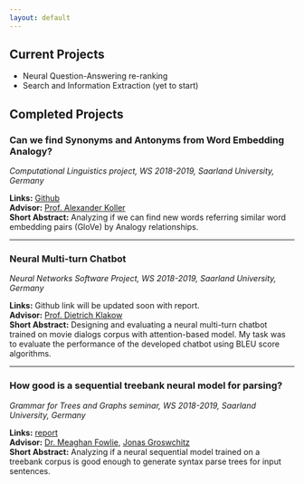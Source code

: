 ```yaml
---
layout: default
---
```


## Current Projects

* Neural Question-Answering re-ranking
* Search and Information Extraction (yet to start)

## Completed Projects

### Can we find Synonyms and Antonyms from Word Embedding Analogy?
_Computational Linguistics project, WS 2018-2019, Saarland University, Germany_  

__Links:__ [Github](https://github.com/SouravDutta91/synonym-antonym-analogy)  
__Advisor:__ [Prof. Alexander Koller](http://www.coli.uni-saarland.de/~koller/)  
__Short Abstract:__ Analyzing if we can find new words referring similar word embedding pairs (GloVe) by Analogy relationships.  

---

### Neural Multi-turn Chatbot
_Neural Networks Software Project, WS 2018-2019, Saarland University, Germany_  

__Links:__ Github link will be updated soon with report.  
__Advisor:__ [Prof. Dietrich Klakow](https://www.lsv.uni-saarland.de/?id=38)  
__Short Abstract:__ Designing and evaluating a neural multi-turn chatbot trained on movie dialogs corpus with attention-based model. My task was to evaluate the performance of the developed chatbot using BLEU score algorithms.  

---

### How good is a sequential treebank neural model for parsing?
_Grammar for Trees and Graphs seminar, WS 2018-2019, Saarland University, Germany_  

__Links:__ [report](https://drive.google.com/file/d/1fxYPLmBNnDKT_8SMNWoWVm2vlnncyRbH/view)  
__Advisor:__ [Dr. Meaghan Fowlie](https://meaghanfowlie.com/), [Jonas Groswchitz](http://www.coli.uni-saarland.de/~jonasg/)  
__Short Abstract:__ Analyzing if a neural sequential model trained on a treebank corpus is good enough to generate syntax parse trees for input sentences.  
